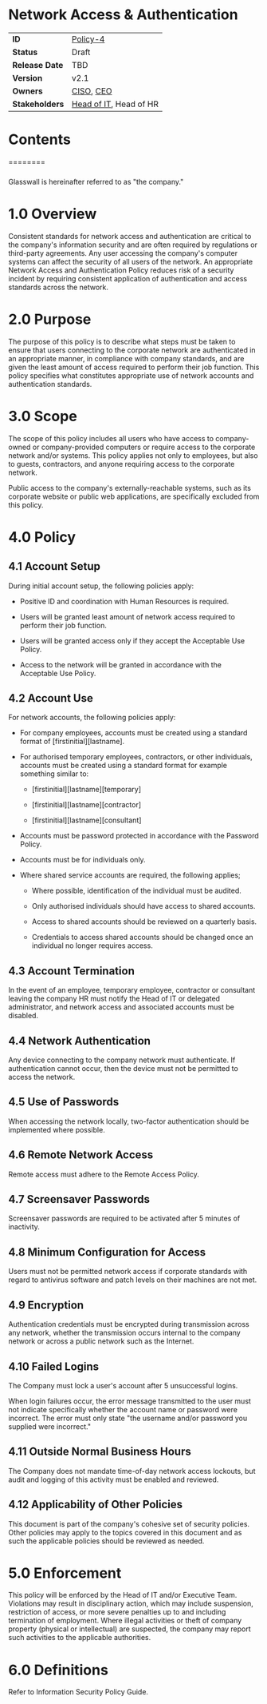 # Network Access & Authentication

|                  |            | 
|------------------|------------|
| **ID**           | [Policy-4](https://glasswall.atlassian.net/browse/POLICY-4) |
| **Status**       | Draft      |
| **Release Date** | TBD        |
| **Version**      | v2.1       |
| **Owners**       | [CISO](https://glasswall.atlassian.net/browse/ROLE-38), [CEO](https://glasswall.atlassian.net/browse/ROLE-37)       |
| **Stakeholders** | [Head of IT](https://glasswall.atlassian.net/browse/ROLE-43), Head of HR|

# Contents
========

### 

Glasswall is hereinafter referred to as \"the company.\"

1.0 Overview
============

Consistent standards for network access and authentication are critical
to the company\'s information security and are often required by
regulations or third-party agreements. Any user accessing the company\'s
computer systems can affect the security of all users of the network. An
appropriate Network Access and Authentication Policy reduces risk of a
security incident by requiring consistent application of authentication
and access standards across the network.

2.0 Purpose
===========

The purpose of this policy is to describe what steps must be taken to
ensure that users connecting to the corporate network are authenticated
in an appropriate manner, in compliance with company standards, and are
given the least amount of access required to perform their job function.
This policy specifies what constitutes appropriate use of network
accounts and authentication standards.

3.0 Scope
=========

The scope of this policy includes all users who have access to
company-owned or company-provided computers or require access to the
corporate network and/or systems. This policy applies not only to
employees, but also to guests, contractors, and anyone requiring access
to the corporate network.

Public access to the company\'s externally-reachable systems, such as
its corporate website or public web applications, are specifically
excluded from this policy.

4.0 Policy
==========

4.1 Account Setup
-----------------

During initial account setup, the following policies apply:

-   Positive ID and coordination with Human Resources is required.

-   Users will be granted least amount of network access required to
    perform their job function.

-   Users will be granted access only if they accept the Acceptable Use
    Policy.

-   Access to the network will be granted in accordance with the
    Acceptable Use Policy.

4.2 Account Use
---------------

For network accounts, the following policies apply:

-   For company employees, accounts must be created using a standard
    format of \[firstinitial\]\[lastname\].

-   For authorised temporary employees, contractors, or other
    individuals, accounts must be created using a standard format for
    example something similar to:

    -   \[firstinitial\]\[lastname\]\[temporary\]

    -   \[firstinitial\]\[lastname\]\[contractor\]

    -   \[firstinitial\]\[lastname\]\[consultant\]

-   Accounts must be password protected in accordance with the Password
    Policy.

-   Accounts must be for individuals only.

-   Where shared service accounts are required, the following applies;

    -   Where possible, identification of the individual must be
        audited.

    -   Only authorised individuals should have access to shared
        accounts.

    -   Access to shared accounts should be reviewed on a quarterly
        basis.

    -   Credentials to access shared accounts should be changed once an
        individual no longer requires access.

4.3 Account Termination
-----------------------

In the event of an employee, temporary employee, contractor or
consultant leaving the company HR must notify the Head of IT or
delegated administrator, and network access and associated accounts must
be disabled.

4.4 Network Authentication
--------------------------

Any device connecting to the company network must authenticate. If
authentication cannot occur, then the device must not be permitted to
access the network.

4.5 Use of Passwords
--------------------

When accessing the network locally, two-factor authentication should be
implemented where possible.

4.6 Remote Network Access
-------------------------

Remote access must adhere to the Remote Access Policy.

4.7 Screensaver Passwords
-------------------------

Screensaver passwords are required to be activated after 5 minutes of
inactivity.

4.8 Minimum Configuration for Access
------------------------------------

Users must not be permitted network access if corporate standards with
regard to antivirus software and patch levels on their machines are not
met.

4.9 Encryption
--------------

Authentication credentials must be encrypted during transmission across
any network, whether the transmission occurs internal to the company
network or across a public network such as the Internet.

4.10 Failed Logins
------------------

The Company must lock a user\'s account after 5 unsuccessful logins.

When login failures occur, the error message transmitted to the user
must not indicate specifically whether the account name or password were
incorrect. The error must only state \"the username and/or password you
supplied were incorrect.\"

4.11 Outside Normal Business Hours
----------------------------------

The Company does not mandate time-of-day network access lockouts, but
audit and logging of this activity must be enabled and reviewed.

4.12 Applicability of Other Policies
------------------------------------

This document is part of the company\'s cohesive set of security
policies. Other policies may apply to the topics covered in this
document and as such the applicable policies should be reviewed as
needed.

5.0 Enforcement
===============

This policy will be enforced by the Head of IT and/or Executive Team.
Violations may result in disciplinary action, which may include
suspension, restriction of access, or more severe penalties up to and
including termination of employment. Where illegal activities or theft
of company property (physical or intellectual) are suspected, the
company may report such activities to the applicable authorities.

6.0 Definitions
===============

Refer to Information Security Policy Guide.

